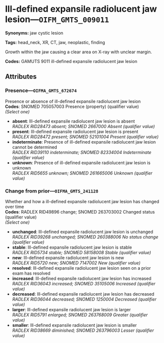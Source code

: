 # Ill-defined expansile radiolucent jaw lesion—`OIFM_GMTS_009011`

**Synonyms:** jaw cystic lesion

**Tags:** head_neck, XR, CT, jaw, neoplastic, finding

Growth within the jaw causing a clear area on X-ray with unclear margin.

**Codes:** GAMUTS 9011 ill-defined expansile radiolucent jaw lesion

## Attributes

### Presence—`OIFMA_GMTS_672674`

Presence or absence of ill-defined expansile radiolucent jaw lesion  
**Codes**: SNOMED 705057003 Presence (property) (qualifier value)  
*(Select one)*

- **absent**: Ill-defined expansile radiolucent jaw lesion is absent  
_RADLEX RID28473 absent; SNOMED 2667000 Absent (qualifier value)_
- **present**: Ill-defined expansile radiolucent jaw lesion is present  
_RADLEX RID28472 present; SNOMED 52101004 Present (qualifier value)_
- **indeterminate**: Presence of ill-defined expansile radiolucent jaw lesion cannot be determined  
_RADLEX RID39110 indeterminate; SNOMED 82334004 Indeterminate (qualifier value)_
- **unknown**: Presence of ill-defined expansile radiolucent jaw lesion is unknown  
_RADLEX RID5655 unknown; SNOMED 261665006 Unknown (qualifier value)_

### Change from prior—`OIFMA_GMTS_241128`

Whether and how a ill-defined expansile radiolucent jaw lesion has changed over time  
**Codes**: RADLEX RID49896 change; SNOMED 263703002 Changed status (qualifier value)  
*(Select one)*

- **unchanged**: Ill-defined expansile radiolucent jaw lesion is unchanged  
_RADLEX RID39268 unchanged; SNOMED 260388006 No status change (qualifier value)_
- **stable**: Ill-defined expansile radiolucent jaw lesion is stable  
_RADLEX RID5734 stable; SNOMED 58158008 Stable (qualifier value)_
- **new**: Ill-defined expansile radiolucent jaw lesion is new  
_RADLEX RID5720 new; SNOMED 7147002 New (qualifier value)_
- **resolved**: Ill-defined expansile radiolucent jaw lesion seen on a prior exam has resolved  
- **increased**: Ill-defined expansile radiolucent jaw lesion has increased  
_RADLEX RID36043 increased; SNOMED 35105006 Increased (qualifier value)_
- **decreased**: Ill-defined expansile radiolucent jaw lesion has decreased  
_RADLEX RID36044 decreased; SNOMED 1250004 Decreased (qualifier value)_
- **larger**: Ill-defined expansile radiolucent jaw lesion is larger  
_RADLEX RID5791 enlarged; SNOMED 263768009 Greater (qualifier value)_
- **smaller**: Ill-defined expansile radiolucent jaw lesion is smaller  
_RADLEX RID38669 diminished; SNOMED 263796003 Lesser (qualifier value)_